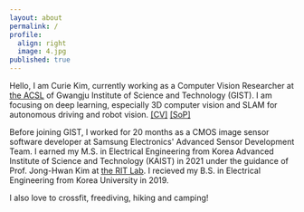 ```yaml
---
layout: about
permalink: /
profile:
  align: right
  image: 4.jpg
published: true
---
```

Hello, I am Curie Kim, currently working as a Computer Vision Researcher at [the ACSL](https://uehwan.github.io/) of Gwangju Institute  of Science and Technology (GIST).
I am focusing on deep learning, especially 3D computer vision and SLAM for autonomous driving and robot vision. [[CV]](https://drive.google.com/file/d/1PPcZSP5WeB3AFImjJyx93e7VqUvmsQPU/view?usp=sharing) [[SoP]](TBD) 

Before joining GIST, I worked for 20 months as a CMOS image sensor software developer at Samsung Electronics' Advanced Sensor Development Team.
I earned my M.S. in Electrical Engineering from Korea Advanced Institute of Science and Technology (KAIST) in 2021 under the guidance of Prof. Jong-Hwan Kim at [the RIT Lab](https://rit.kaist.ac.kr/).
I recieved my B.S. in Electrical Engineering from Korea University in 2019. 

I also love to crossfit, freediving, hiking and camping!


<!-- [Gradfolio](https://github.com/jitinnair1/gradfolio){:target="_blank"} is a responsive, dark-mode ready Jekyll theme designed keeping academia in mind. The easiest way to install the theme is to fork it using GitHub. Check the README file for [instructions](https://github.com/jitinnair1/gradfolio#installation){:target="_blank"}.

If you want to use this space to write your biography here, edit the `index.md` file. You can put a picture in, too. Rename your picture to `profile.png` and put it in the `assets/images/` folder.

The social-icons footer can be used to link profiles from GitHub, OrcID and ReasearchGate aprart form the usual Twitter, LinkedIn and Facebook. You can add your user ID in the `_config.yml` file to link your accounts. -->
